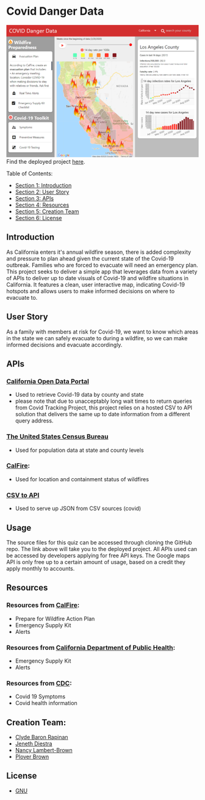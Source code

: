 # Covid Danger Data


![screenshot of Covid Danger Data](./assets/images/Screenshot.png)
Find the deployed project [here](https://clydebaron2000.github.io/Covid-Danger-Data/).


Table of Contents:

- [Section 1: Introduction](#Introduction)
- [Section 2: User Story](#user-story)
- [Section 3: APIs](#APIs)
- [Section 4: Resources](#Resources)
- [Section 5: Creation Team](#creation-team)
- [Section 6: License](#License)

## Introduction

As California enters it's annual wildfire season, there is added complexity and pressure to plan ahead given the current state of the Covid-19 outbreak. Families who are forced to evacuate will need an emergency plan. This project seeks to deliver a simple app that leverages data from a variety of APIs to deliver up to date visuals of Covid-19 and wildfire situations in California. It features a clean, user interactive map, indicating Covid-19 hotspots and allows users to make informed decisions on where to evacuate to.


## User Story

As a family with members at risk for Covid-19, we want to know which areas in the state we can safely evacuate to during a wildfire, so we can make informed decisions and evacuate accordingly. 


## APIs

### [California Open Data Portal](https://data.ca.gov/dataset/covid-19-cases)
* Used to retrieve Covid-19 data by county and state
* please note that due to unacceptably long wait times to return queries from Covid Tracking Project, this project relies on a hosted CSV to API solution that delivers the same up to date information from a different query address.

### [The United States Census Bureau](https://www.census.gov/data/developers.html)
* Used for population data at state and county levels

### [CalFire](https://fire.ca.gov):
* Used for location and containment status of wildfires

### [CSV to API](https://github.com/project-open-data/csv-to-api)
* Used to serve up JSON from CSV sources (covid)


## Usage ##

The source files for this quiz can be accessed through cloning the GitHub repo. The link above will take you to the deployed project. All APIs used can be accessed by developers applying for free API keys. The Google maps API is only free up to a certain amount of usage, based on a credit they apply monthly to accounts.

## Resources
### Resources from [CalFire](https://www.readyforwildfire.org/):
* Prepare for Wildfire Action Plan
* Emergency Supply Kit
* Alerts 

### Resources from [California Department of Public Health](https://covid19.ca.gov/):
* Emergency Supply Kit
* Alerts 

### Resources from [CDC](https://www.cdc.gov):
* Covid 19 Symptoms
* Covid health information

## Creation Team:
- [Clyde Baron Rapinan](https://github.com/clydebaron2000)
- [Jeneth Diestra](https://github.com/jen6one9)
- [Nancy Lambert-Brown](https://github.com/n-lambert)
- [Plover Brown](https://github.com/rebgrasshopper)

## License
* [GNU](LICENSE)
